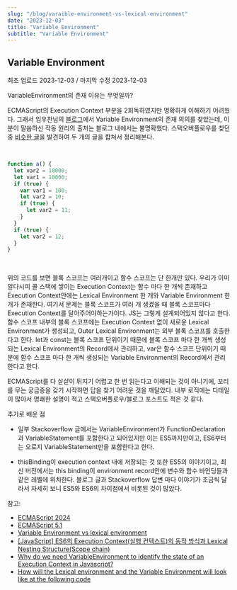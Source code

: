 ```yaml
---
slug: "/blog/varaible-environment-vs-lexical-environment"
date: "2023-12-03"
title: "Variable Environment"
subtitle: "Variable Environment"
---
```


## **Variable Environment**

<p class="text-time">최초 업로드 2023-12-03 / 마지막 수정 2023-12-03</p>

VariableEnvironment의 존재 이유는 무엇일까?

ECMAScript의 Execution Context 부분을 2회독하였지만 명확하게 이해하기 어려웠다. 그래서 임우찬님의 [블로그](https://m.blog.naver.com/dlaxodud2388/222655214381)에서 Variable Environment의 존재 의의를 찾았는데, 이분이 말씀하신 작동 원리의 출처는 블로그 내에서는 불명확했다. 스택오버플로우를 찾던 중 [비슷한 글](https://stackoverflow.com/questions/69417158/how-will-the-lexical-environment-and-the-variable-environment-will-look-like-at)을 발견하여 두 개의 글을 합쳐서 정리해본다.

<br/>

```javascript
function a() {
  let var2 = 10000;
  let var1 = 10000;
  if (true) {
    var var1 = 100;
    let var2 = 10;
    if (true) {
      let var2 = 11;
    }
  }
  if (true) {
    let var2 = 12;
  }
}
```

<br/>

위의 코드를 보면 블록 스코프는 여러개이고 함수 스코프는 단 한개만 있다. 우리가 이미 알다시피 콜 스택에 쌓이는 Execution Context는 함수 마다 한 개씩 존재하고
Execution Context안에는 Lexical Environment 한 개와 Variable Environment 한 개가 존재한다. 여기서 문제는 블록 스코프가 여러 개 생겼을 때 블록 스코프마다
Execution Context를 달아주어야하는가이다. JS는 그렇게 설계되어있지 않다고 한다. 함수 스코프 내부의 블록 스코프에는 Execution Context 없이 새로운 Lexical Environment가 생성되고, Outer Lexical
Environment는 외부 블록 스코프를 호출한다고 한다. let과 const는 블록 스코프 단위이기 때문에 블록 스코프 마다 한 개씩 생성되는 Lexical Environment의 Record에서 관리하고, var은 함수 스코프 단위이기 때문에 함수 스코프 마다 한 개씩 생성되는 Variable Environment의 Record에서 관리한다고 한다.

ECMAScript를 다 샅샅이 뒤지기 어렵고 한 번 읽는다고 이해되는 것이 아니기에, 꼬리를 무는 궁금증을 갖기 시작하면 답을 찾기 어려운 것을 깨달았다. 내부 로직에는 디테일이 많아서
명쾌한 설명이 적고 스택오버플로우/블로그 포스트도 적은 것 같다.

추가로 배운 점

- 일부 Stackoverflow 글에서는 VariableEnvironment가 FunctionDeclaration과 VariableStatement를 포함한다고 되어있지만 이는 ES5까지만이고, ES6부터는 오로지 VariableStatement만을 포함한다고 한다.

- thisBinding이 execution context 내에 저장되는 것 또한 ES5의 이야기이고, 최신 버전에서는 this binding이 environment record안에 변수와 함수 바인딩들과 같은 레벨에 위치한다.
  블로그 글과 Stackoverflow 답변 마다 이야기가 조금씩 달라서 자세히 보니 ES5와 ES6의 차이점에서 비롯된 것이 많았다.

참고:

- [ECMAScript 2024](https://tc39.es/ecma262/multipage/executable-code-and-execution-contexts.html#sec-execution-contexts)
- [ECMAScript 5.1](https://262.ecma-international.org/5.1/#sec-10.3)
- [Variable Environment vs lexical environment](https://stackoverflow.com/questions/23948198/variable-environment-vs-lexical-environment)
- [[JavaScript] ES6의 Execution Context(실행 컨텍스트)의 동작 방식과 Lexical Nesting Structure(Scope chain)](https://m.blog.naver.com/dlaxodud2388/222655214381)
- [Why do we need VariableEnvironment to identify the state of an Execution Context in Javascript?](https://stackoverflow.com/questions/61682119/why-do-we-need-variableenvironment-to-identify-the-state-of-an-execution-context)
- [How will the Lexical environment and the Variable Environment will look like at the following code](https://stackoverflow.com/questions/69417158/how-will-the-lexical-environment-and-the-variable-environment-will-look-like-at)
